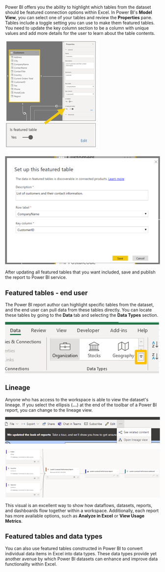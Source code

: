 Power BI offers you the ability to highlight which tables from the dataset should be featured connection options within Excel. In Power BI's **Model View**, you can select one of your tables and review the **Properties** pane. Tables include a toggle setting you can use to make them featured tables. You need to update the key column section to be a column with unique values and add more details for the user to learn about the table contents.

 [![Screenshot of a Power BI table with the featured table slider set to Yes.](../media/featured-table.png)](../media/featured-table.png#lightbox)

 [![Screenshot of featured table details.](../media/featured-table-settings.png)](../media/featured-table-settings.png#lightbox)

After updating all featured tables that you want included, save and publish the report to Power BI service.

## Featured tables - end user

The Power BI report author can highlight specific tables from the dataset, and the end user can pull data from these tables directly. You can locate these tables by going to the **Data** tab and selecting the **Data Types** section.

 [![Screenshot of the data types drop down menu.](../media/data-types-menu.png)](../media/data-types-menu.png#lightbox)

## Lineage

Anyone who has access to the workspace is able to view the dataset's lineage. If you select the ellipsis (**...**) at the end of the toolbar of a Power BI report, you can change to the lineage view.

 [![Screenshot of lineage view menu.](../media/lineage-view-menu.png)](../media/lineage-view-menu.png#lightbox)

 [![Screenshot example of diagram for lineage view.](../media/lineage-view.png)](../media/lineage-view.png#lightbox)

This visual is an excellent way to show how dataflows, datasets, reports, and dashboards flow together within a workspace. Additionally, each report has more available options, such as **Analyze in Excel** or **View Usage Metrics**.

## Featured tables and data types

You can also use featured tables constructed in Power BI to convert individual data items in Excel into data types. These data types provide yet another avenue by which Power BI datasets can enhance and improve data functionality within Excel.
